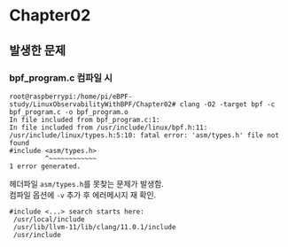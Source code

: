 # Chapter02

## 발생한 문제
### bpf_program.c 컴파일 시
```
root@raspberrypi:/home/pi/eBPF-study/LinuxObservabilityWithBPF/Chapter02# clang -O2 -target bpf -c bpf_program.c -o bpf_program.o
In file included from bpf_program.c:1:
In file included from /usr/include/linux/bpf.h:11:
/usr/include/linux/types.h:5:10: fatal error: 'asm/types.h' file not found
#include <asm/types.h>
         ^~~~~~~~~~~~~
1 error generated.
```
헤더파일 `asm/types.h`를 못찾는 문제가 발생함. \
컴파일 옵션에 `-v` 추가 후 에러메시지 재 확인.
```
#include <...> search starts here:
 /usr/local/include
 /usr/lib/llvm-11/lib/clang/11.0.1/include
 /usr/include
```
